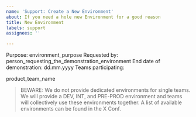 ```yaml
---
name: 'Support: Create a New Environment'
about: If you need a hole new Environment for a good reason
title: New Environment
labels: support
assignees: ''

---
```


Purpose: environment_purpose
Requested by: person_requesting_the_demonstration_environment
End date of demonstration: dd.mm.yyyy
Teams participating:

product_team_name

> BEWARE: 
> We do not provide dedicated environments for single teams. We will provide a DEV, INT, and 
PRE-PROD environment and teams will collectively use these environments together. A list of available environments can be found in the X Conf.
